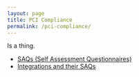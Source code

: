 ```yaml
---
layout: page
title: PCI Compliance
permalink: /pci-compliance/
---
```


Is a thing.

- [SAQs (Self Assessment Questionnaires)](/pci-compliance/saqs)
- [Integrations and their SAQs](/pci-compliance/integrations)
